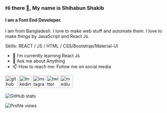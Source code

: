 ### Hi there 👋, My name is Shihabun Shakib
#### I am a Font End Developer. 
I am from Bangladesh. I love to make web stuff and automate them. I love to make things by JavaScript and React Js.

Skills: REACT / JS / HTML / CSS/Bootstrap/Material-UI

- 🌱 I’m currently learning React Js  
- 💬 Ask me about Anything 
- 📫 How to reach me: Follow me on social media 


[<img src='https://cdn.jsdelivr.net/npm/simple-icons@3.0.1/icons/github.svg' alt='github' height='40'>](https://github.com/iamshakibb)  [<img src='https://cdn.jsdelivr.net/npm/simple-icons@3.0.1/icons/linkedin.svg' alt='linkedin' height='40'>](https://www.linkedin.com/in/iamshakibb/)  [<img src='https://cdn.jsdelivr.net/npm/simple-icons@3.0.1/icons/instagram.svg' alt='instagram' height='40'>](https://www.instagram.com/iamshakibb/)  [<img src='https://cdn.jsdelivr.net/npm/simple-icons@3.0.1/icons/twitter.svg' alt='twitter' height='40'>](https://twitter.com/iamshakibb)  [<img src='https://cdn.jsdelivr.net/npm/simple-icons@3.0.1/icons/medium.svg' alt='medium' height='40'>](https://medium.com/@iamshakibb)  

![GitHub stats](https://github-readme-stats.vercel.app/api?username=iamshakibb&show_icons=true)  

![Profile views](https://gpvc.arturio.dev/iamshakibb)  
